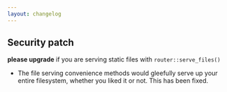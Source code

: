```yaml
---
layout: changelog
---
```


## Security patch

**please upgrade** if you are serving static files with `router::serve_files()`

 - The file serving convenience methods would gleefully serve up your entire filesystem, whether you liked it or not. This has been fixed.
